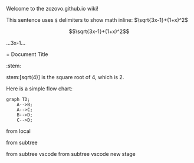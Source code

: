 Welcome to the zozovo.github.io wiki!

This sentence uses `$` delimiters to show math inline:  $\sqrt{3x-1}+(1+x)^2$

```math
\sqrt{3x-1}+(1+x)^2
```

...3x-1...

= Document Title

:stem:

stem:[sqrt(4)] is the square root of 4, which is 2.

Here is a simple flow chart:

```mermaid
graph TD;
    A-->B;
    A-->C;
    B-->D;
    C-->D;
```

from local

from subtree

from subtree vscode
from subtree vscode new stage